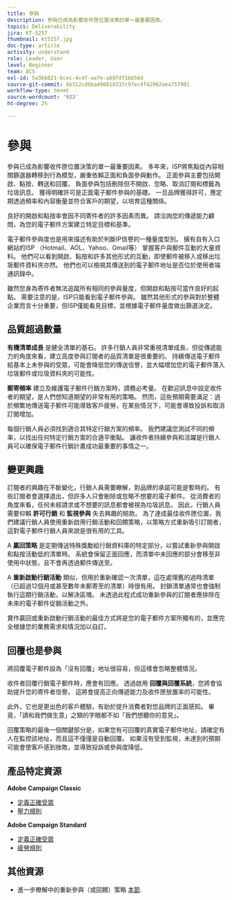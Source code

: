```yaml
---
title: 參與
description: 參與已成為影響收件匣位置決策的單一最重要因素。
topics: Deliverability
jira: KT-5257
thumbnail: kt5257.jpg
doc-type: article
activity: understand
role: Leader, User
level: Beginner
team: ACS
exl-id: 5a36b821-bcec-4c4f-ae7e-a697df1bb56d
source-git-commit: 6b312cdbba496818337c97ec4f42962aea757901
workflow-type: tm+mt
source-wordcount: '923'
ht-degree: 2%

---
```


# 參與

參與已成為影響收件匣位置決策的單一最重要因素。 多年來，ISP將焦點從內容相關篩選器轉移到行為模型，嚴重依賴正面和負面參與動作。 正面參與主要包括開啟、點按、轉送和回覆。 負面參與包括刪除但不開啟、忽略、取消訂閱和標籤為垃圾訊息。 獲得明確許可是正面電子郵件參與的基礎。 一旦品牌獲得許可，應定期透過頻率和內容衡量並符合客戶的期望，以培育這種關係。

良好的開啟和點按率會因不同寄件者的許多因素而異。 請洽詢您的傳遞能力顧問，為您的電子郵件方案建立特定目標和基準。

電子郵件參與度也是用來描述有助於判斷IP信譽的一種量度型別。 擁有自有入口網站的ISP （Hotmail、AOL、Yahoo、Gmail等） 掌握客戶與郵件互動的大量資料。 他們可以看到開啟、點按和許多其他形式的互動，即使郵件被移入或移出垃圾郵件資料夾亦然。 他們也可以檢視其傳送到的電子郵件地址是否位於使用者端通訊錄中。

雖然您身為寄件者無法追蹤所有相同的參與量度，但開啟和點按可當作良好的起點。 需要注意的是，ISP只能看到電子郵件參與。 雖然其他形式的參與對於整體企業而言十分重要，但ISP僅能看見目標，並根據電子郵件量度做出篩選決定。

## 品質超過數量

**有機清單成長** 是健全清單的基石。 許多行銷人員非常重視清單成長，但從傳遞能力的角度來看，建立高度參與訂閱者的品質清單是很重要的。 持續傳送電子郵件給基本上未參與的受眾，可能會降低您的傳送信譽，並大幅增加您的電子郵件落入垃圾郵件或垃圾資料夾的可能性。

**郵寄頻率** 建立及維護電子郵件行銷方案時，請務必考量。 在歡迎訊息中設定收件者的期望，是人們想知道期望的非常有用的策略。 然而，這些預期需要滿足：過於頻繁地傳送電子郵件可能導致客戶疲勞，在某些情況下，可能會導致投訴和取消訂閱增加。

每個行銷人員必須找到適合其特定行銷方案的頻率。 我們建議您測試不同的頻率，以找出任何特定行銷方案的合適平衡點。 讓收件者持續參與和活躍是行銷人員可以確保電子郵件行銷計畫成功最重要的事情之一。

## 變更興趣

訂閱者的興趣在不斷變化，行銷人員需要瞭解，對品牌的承諾可能是暫時的。 有些訂閱者會選擇退出，但許多人只會刪除或忽略不想要的電子郵件。 從消費者的角度來看，任何未經請求或不想要的訊息都會被視為垃圾訊息。 因此，行銷人員需要仰賴 **許可行銷** 和 **監視參與** 失去興趣的賠款。 為了達成最佳收件匣位置，我們建議行銷人員使用重新啟用行銷活動和回饋策略，以策略方式重新吸引訂閱者，這對電子郵件行銷人員來說是很有用的工具。

A **贏回策略** 是定期傳送特殊獎勵給行銷資料庫的特定部分，以嘗試重新參與開啟和點按活動低的清單時。 系統會保留正面回應，而清單中未回應的部分會移至非使用中狀態，且不會再透過郵件傳送至。

A **重新啟動行銷活動** 類似，但用於重新確認一次清單，這在處理舊的過時清單（已超過12個月或甚至數年未郵寄至的清單）時很有用。 封鎖清單通常也會強制執行這類行銷活動，以解決區塊。 未透過此程式成功重新參與的訂閱者應排除在未來的電子郵件促銷活動之外。

實作贏回或重新啟動行銷活動的最佳方式將是您的電子郵件方案所獨有的，並應完全根據您的業務需求和情況加以自訂。

## 回覆也是參與

將回覆電子郵件設為「沒有回覆」地址很容易，但這樣會忽略整體情況。

收件者回覆行銷電子郵件時，應會有回應。 透過啟用 **回覆與回覆系統**，您將會協助提升您的寄件者信譽。 這將會提高正向傳遞能力及收件匣放置率的可能性。

此外，它也是更出色的客戶體驗，有助於提升消費者對您品牌的正面感知。 畢竟，「請和我們做生意」之類的字眼都不如「我們想聽你的意見」。

回覆策略的最後一個關鍵部分是，如果您有可回覆的真實電子郵件地址，請確定有人在監控該地址，而且這不僅僅是自動回覆。 如果沒有受到監視，未達到的預期可能會使客戶感到挫敗，並導致投訴或參與度降低。

## 產品特定資源

**Adobe Campaign Classic**

* [定義正確受眾](https://experienceleague.adobe.com/docs/campaign-standard/using/communication-channels/delivery-bestpractices/define-the-right-audience.html#communication-channels)
* [壓力規則](https://experienceleague.adobe.com/docs/campaign-classic/using/orchestrating-campaigns/campaign-optimization/pressure-rules.html)

**Adobe Campaign Standard**

* [定義正確受眾](https://experienceleague.adobe.com/docs/campaign-standard/using/communication-channels/delivery-bestpractices/define-the-right-audience.html)
* [疲勞規則](https://experienceleague.adobe.com/docs/campaign-standard/using/testing-and-sending/working-with-typology-rules/fatigue-rules.html)

## 其他資源

* 進一步瞭解中的重新參與（或回饋）策略 [本節](/help/additional-resources/re-engagement.md).
